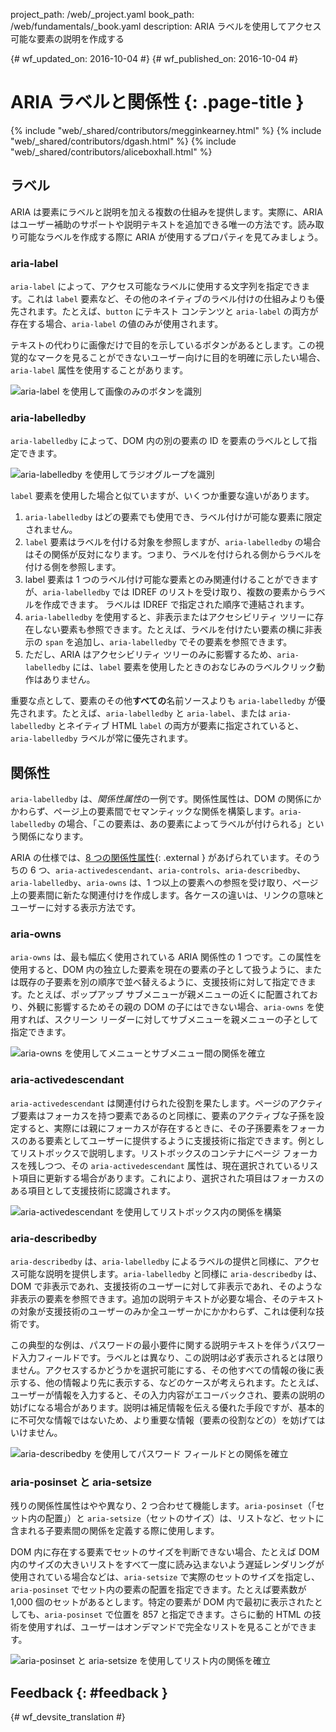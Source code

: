 project_path: /web/_project.yaml book_path: /web/fundamentals/_book.yaml description: ARIA ラベルを使用してアクセス可能な要素の説明を作成する

{# wf_updated_on: 2016-10-04 #} {# wf_published_on: 2016-10-04 #}

# ARIA ラベルと関係性 {: .page-title }

{% include "web/_shared/contributors/megginkearney.html" %} {% include "web/_shared/contributors/dgash.html" %} {% include "web/_shared/contributors/aliceboxhall.html" %}

## ラベル

ARIA は要素にラベルと説明を加える複数の仕組みを提供します。実際に、ARIA はユーザー補助のサポートや説明テキストを追加できる唯一の方法です。読み取り可能なラベルを作成する際に ARIA が使用するプロパティを見てみましょう。

### aria-label

`aria-label` によって、アクセス可能なラベルに使用する文字列を指定できます。これは `label` 要素など、その他のネイティブのラベル付けの仕組みよりも優先されます。たとえば、`button` にテキスト コンテンツと `aria-label` の両方が存在する場合、`aria-label` の値のみが使用されます。

テキストの代わりに画像だけで目的を示しているボタンがあるとします。この視覚的なマークを見ることができないユーザー向けに目的を明確に示したい場合、`aria-label` 属性を使用することがあります。

![aria-label を使用して画像のみのボタンを識別](imgs/aria-label.jpg)

### aria-labelledby

`aria-labelledby` によって、DOM 内の別の要素の ID を要素のラベルとして指定できます。

![aria-labelledby を使用してラジオグループを識別](imgs/aria-labelledby.jpg)

`label` 要素を使用した場合と似ていますが、いくつか重要な違いがあります。

1. `aria-labelledby` はどの要素でも使用でき、ラベル付けが可能な要素に限定されません。
2. `label` 要素はラベルを付ける対象を参照しますが、`aria-labelledby` の場合はその関係が反対になります。つまり、ラベルを付けられる側からラベルを付ける側を参照します。
3. label 要素は 1 つのラベル付け可能な要素とのみ関連付けることができますが、`aria-labelledby` では IDREF のリストを受け取り、複数の要素からラベルを作成できます。 ラベルは IDREF で指定された順序で連結されます。
4. `aria-labelledby` を使用すると、非表示またはアクセシビリティ ツリーに存在しない要素も参照できます。たとえば、ラベルを付けたい要素の横に非表示の `span` を追加し、`aria-labelledby` でその要素を参照できます。
5. ただし、ARIA はアクセシビリティ ツリーのみに影響するため、`aria-labelledby` には、`label` 要素を使用したときのおなじみのラベルクリック動作はありません。

重要な点として、要素のその他**すべての**名前ソースよりも `aria-labelledby` が優先されます。たとえば、`aria-labelledby` と `aria-label`、または `aria-labelledby` とネイティブ HTML `label` の両方が要素に指定されていると、`aria-labelledby` ラベルが常に優先されます。

## 関係性

`aria-labelledby` は、*関係性属性*の一例です。関係性属性は、DOM の関係にかかわらず、ページ上の要素間でセマンティックな関係を構築します。`aria-labelledby` の場合、「この要素は、あの要素によってラベルが付けられる」という関係になります。

ARIA の仕様では、[8 つの関係性属性](https://www.w3.org/TR/wai-aria/states_and_properties#attrs_relationships){: .external } があげられています。そのうちの 6 つ、`aria-activedescendant`、`aria-controls`、`aria-describedby`、`aria-labelledby`、`aria-owns` は、1 つ以上の要素への参照を受け取り、ページ上の要素間に新たな関連付けを作成します。各ケースの違いは、リンクの意味とユーザーに対する表示方法です。

### aria-owns

`aria-owns` は、最も幅広く使用されている ARIA 関係性の 1 つです。この属性を使用すると、DOM 内の独立した要素を現在の要素の子として扱うように、または既存の子要素を別の順序で並べ替えるように、支援技術に対して指定できます。たとえば、ポップアップ サブメニューが親メニューの近くに配置されており、外観に影響するためその親の DOM の子にはできない場合、`aria-owns` を使用すれば、スクリーン リーダーに対してサブメニューを親メニューの子として指定できます。

![aria-owns を使用してメニューとサブメニュー間の関係を確立](imgs/aria-owns.jpg)

### aria-activedescendant

`aria-activedescendant` は関連付けられた役割を果たします。ページのアクティブ要素はフォーカスを持つ要素であるのと同様に、要素のアクティブな子孫を設定すると、実際には親にフォーカスが存在するときに、その子孫要素をフォーカスのある要素としてユーザーに提供するように支援技術に指定できます。例としてリストボックスで説明します。リストボックスのコンテナにページ フォーカスを残しつつ、その `aria-activedescendant` 属性は、現在選択されているリスト項目に更新する場合があります。これにより、選択された項目はフォーカスのある項目として支援技術に認識されます。

![aria-activedescendant を使用してリストボックス内の関係を構築](imgs/aria-activedescendant.jpg)

### aria-describedby

`aria-describedby` は、`aria-labelledby` によるラベルの提供と同様に、アクセス可能な説明を提供します。`aria-labelledby` と同様に `aria-describedby` は、DOM で非表示であれ、支援技術のユーザーに対して非表示であれ、そのような非表示の要素を参照できます。追加の説明テキストが必要な場合、そのテキストの対象が支援技術のユーザーのみか全ユーザーかにかかわらず、これは便利な技術です。

この典型的な例は、パスワードの最小要件に関する説明テキストを伴うパスワード入力フィールドです。ラベルとは異なり、この説明は必ず表示されるとは限りません。アクセスするかどうかを選択可能にする、その他すべての情報の後に表示する、他の情報より先に表示する、などのケースが考えられます。たとえば、ユーザーが情報を入力すると、その入力内容がエコーバックされ、要素の説明の妨げになる場合があります。説明は補足情報を伝える優れた手段ですが、基本的に不可欠な情報ではないため、より重要な情報（要素の役割などの）を妨げてはいけません。

![aria-describedby を使用してパスワード フィールドとの関係を確立](imgs/aria-describedby.jpg)

### aria-posinset と aria-setsize

残りの関係性属性はやや異なり、2 つ合わせて機能します。`aria-posinset`（「セット内の配置」）と `aria-setsize`（セットのサイズ）は、リストなど、セットに含まれる子要素間の関係を定義する際に使用します。

DOM 内に存在する要素でセットのサイズを判断できない場合、たとえば DOM 内のサイズの大きいリストをすべて一度に読み込まないよう遅延レンダリングが使用されている場合などは、`aria-setsize` で実際のセットのサイズを指定し、`aria-posinset` でセット内の要素の配置を指定できます。たとえば要素数が 1,000 個のセットがあるとします。特定の要素が DOM 内で最初に表示されたとしても、`aria-posinset` で位置を 857 と指定できます。さらに動的 HTML の技術を使用すれば、ユーザーはオンデマンドで完全なリストを見ることができます。

![aria-posinset と aria-setsize を使用してリスト内の関係を確立](imgs/aria-posinset.jpg)

## Feedback {: #feedback }

{# wf_devsite_translation #}